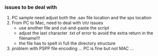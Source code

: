 ### issues to be deal with

1. PC sample need adjust both the .sav file location and the sps location
2. From PC to Mac, need to deal with \n\r issues
	- use another file and cut-and-paste the script
	- adjust the last character .txt of error to avoid the extra return in the filename!!!
	- the file has to spelt in full the directory structure
3. problem with PSPP file encoding ... PC is fine but not MAC ...